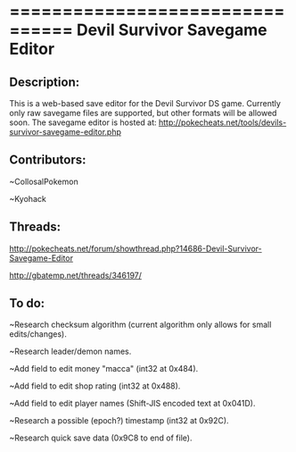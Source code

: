 ================================
Devil Survivor Savegame Editor
================================



Description:
------------
This is a web-based save editor for the Devil Survivor DS game. Currently only raw savegame files are supported, but other formats will be allowed soon. The savegame editor is hosted at: http://pokecheats.net/tools/devils-survivor-savegame-editor.php



Contributors:
-------------
~CollosalPokemon

~Kyohack



Threads:
-------
http://pokecheats.net/forum/showthread.php?14686-Devil-Survivor-Savegame-Editor

http://gbatemp.net/threads/346197/



To do:
------
~Research checksum algorithm (current algorithm only allows for small edits/changes).

~Research leader/demon names.

~Add field to edit money "macca" (int32 at 0x484).

~Add field to edit shop rating (int32 at 0x488).

~Add field to edit player names (Shift-JIS encoded text at 0x041D).

~Research a possible (epoch?) timestamp (int32 at 0x92C).

~Research quick save data (0x9C8 to end of file).
